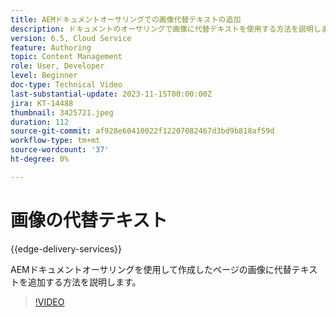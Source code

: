 ```yaml
---
title: AEMドキュメントオーサリングでの画像代替テキストの追加
description: ドキュメントのオーサリングで画像に代替テキストを使用する方法を説明します。
version: 6.5, Cloud Service
feature: Authoring
topic: Content Management
role: User, Developer
level: Beginner
doc-type: Technical Video
last-substantial-update: 2023-11-15T00:00:00Z
jira: KT-14488
thumbnail: 3425721.jpeg
duration: 112
source-git-commit: af928e60410022f12207082467d3bd9b818af59d
workflow-type: tm+mt
source-wordcount: '37'
ht-degree: 0%

---
```



# 画像の代替テキスト

{{edge-delivery-services}}

AEMドキュメントオーサリングを使用して作成したページの画像に代替テキストを追加する方法を説明します。

>[!VIDEO](https://video.tv.adobe.com/v/3425721/?learn=on)
